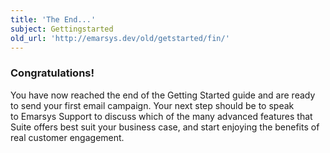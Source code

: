 ```yaml
---
title: 'The End...'
subject: Gettingstarted
old_url: 'http://emarsys.dev/old/getstarted/fin/'
---
```


### Congratulations!

 You have now reached the end of the Getting Started guide and are ready to send your first email campaign. Your next step should be to speak to Emarsys Support to discuss which of the many advanced features that Suite offers best suit your business case, and start enjoying the benefits of real customer engagement.